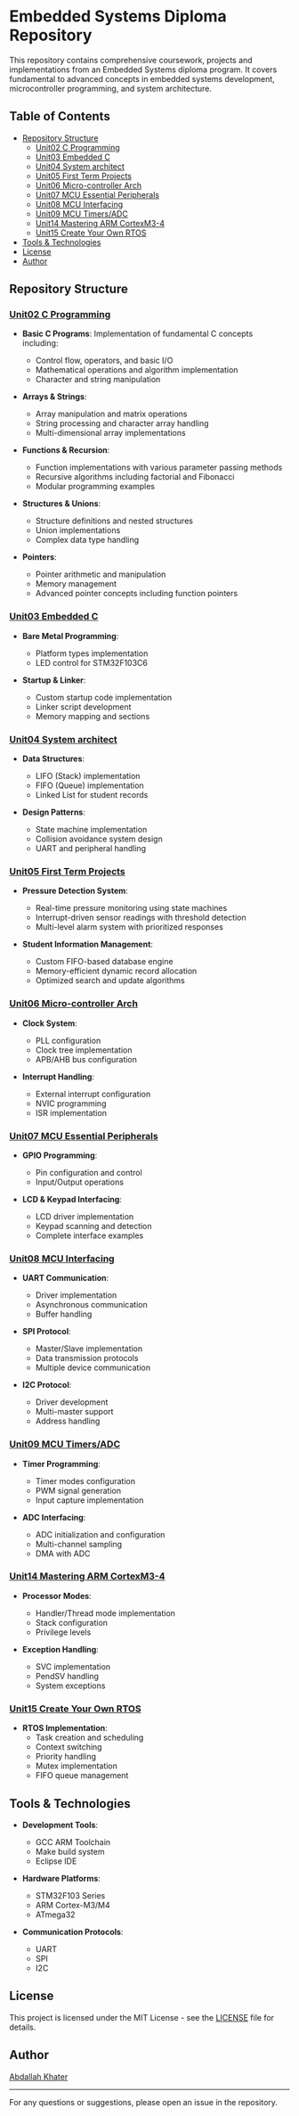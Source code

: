 # Embedded Systems Diploma Repository

This repository contains comprehensive coursework, projects and implementations from an Embedded Systems diploma program. It covers fundamental to advanced concepts in embedded systems development, microcontroller programming, and system architecture.

## Table of Contents
- [Repository Structure](#repository-structure)
  - [Unit02 C Programming](#unit02-c-programming)
  - [Unit03 Embedded C](#unit03-embedded-c)
  - [Unit04 System architect](#unit04-system-architect)
  - [Unit05 First Term Projects](#unit05-first-term-projects)
  - [Unit06 Micro-controller Arch](#unit06-micro-controller-arch)
  - [Unit07 MCU Essential Peripherals](#unit07-mcu-essential-peripherals)
  - [Unit08 MCU Interfacing](#unit08-mcu-interfacing)
  - [Unit09 MCU Timers/ADC](#unit09-mcu-timersadc)
  - [Unit14 Mastering ARM CortexM3-4](#unit14-mastering-arm-cortexm3-4)
  - [Unit15 Create Your Own RTOS](#unit15-create-your-own-rtos)
- [Tools & Technologies](#tools--technologies)
- [License](#license)
- [Author](#author)

## Repository Structure

### [Unit02 C Programming](./Unit02%20C%20Programming)
- **Basic C Programs**: Implementation of fundamental C concepts including:
  - Control flow, operators, and basic I/O
  - Mathematical operations and algorithm implementation
  - Character and string manipulation

- **Arrays & Strings**: 
  - Array manipulation and matrix operations
  - String processing and character array handling
  - Multi-dimensional array implementations

- **Functions & Recursion**:
  - Function implementations with various parameter passing methods
  - Recursive algorithms including factorial and Fibonacci
  - Modular programming examples

- **Structures & Unions**:
  - Structure definitions and nested structures
  - Union implementations
  - Complex data type handling

- **Pointers**:
  - Pointer arithmetic and manipulation
  - Memory management
  - Advanced pointer concepts including function pointers

### [Unit03 Embedded C](./Unit03%20Embedded%20C)
- **Bare Metal Programming**:
  - Platform types implementation
  - LED control for STM32F103C6
  
- **Startup & Linker**:
  - Custom startup code implementation
  - Linker script development
  - Memory mapping and sections

### [Unit04 System architect](./Unit04%20System%20architect)
- **Data Structures**:
  - LIFO (Stack) implementation
  - FIFO (Queue) implementation
  - Linked List for student records

- **Design Patterns**:
  - State machine implementation
  - Collision avoidance system design
  - UART and peripheral handling

### [Unit05 First Term Projects](./Unit05%20First%20Term%20Projects)
- **Pressure Detection System**:
  - Real-time pressure monitoring using state machines
  - Interrupt-driven sensor readings with threshold detection
  - Multi-level alarm system with prioritized responses

- **Student Information Management**:
  - Custom FIFO-based database engine
  - Memory-efficient dynamic record allocation
  - Optimized search and update algorithms

### [Unit06 Micro-controller Arch](./Unit06%20Micro-controller%20Arch)
- **Clock System**:
  - PLL configuration
  - Clock tree implementation
  - APB/AHB bus configuration

- **Interrupt Handling**:
  - External interrupt configuration
  - NVIC programming
  - ISR implementation

### [Unit07 MCU Essential Peripherals](./Unit07%20MCU%20Essential%20Peripherals)
- **GPIO Programming**:
  - Pin configuration and control
  - Input/Output operations
  
- **LCD & Keypad Interfacing**:
  - LCD driver implementation
  - Keypad scanning and detection
  - Complete interface examples

### [Unit08 MCU Interfacing](./Unit08%20MCU%20Interfacing)
- **UART Communication**:
  - Driver implementation
  - Asynchronous communication
  - Buffer handling

- **SPI Protocol**:
  - Master/Slave implementation
  - Data transmission protocols
  - Multiple device communication

- **I2C Protocol**:
  - Driver development
  - Multi-master support
  - Address handling

### [Unit09 MCU Timers/ADC](./Unit09%20MCU%20Timers%20ADC)
- **Timer Programming**:
  - Timer modes configuration
  - PWM signal generation
  - Input capture implementation

- **ADC Interfacing**:
  - ADC initialization and configuration
  - Multi-channel sampling
  - DMA with ADC

### [Unit14 Mastering ARM CortexM3-4](./Unit14%20Mastering%20ARM%20CortexM3-4)
- **Processor Modes**:
  - Handler/Thread mode implementation
  - Stack configuration
  - Privilege levels

- **Exception Handling**:
  - SVC implementation
  - PendSV handling
  - System exceptions

### [Unit15 Create Your Own RTOS](./Unit15%20Create%20Your%20Own%20RTOS)
- **RTOS Implementation**:
  - Task creation and scheduling
  - Context switching
  - Priority handling
  - Mutex implementation
  - FIFO queue management

## Tools & Technologies
- **Development Tools**:
  - GCC ARM Toolchain
  - Make build system
  - Eclipse IDE
  
- **Hardware Platforms**:
  - STM32F103 Series
  - ARM Cortex-M3/M4
  - ATmega32

- **Communication Protocols**:
  - UART
  - SPI
  - I2C

## License
This project is licensed under the MIT License - see the [LICENSE](LICENSE) file for details.

## Author
[Abdallah Khater](https://github.com/AbdallahKhat)

---
For any questions or suggestions, please open an issue in the repository.
